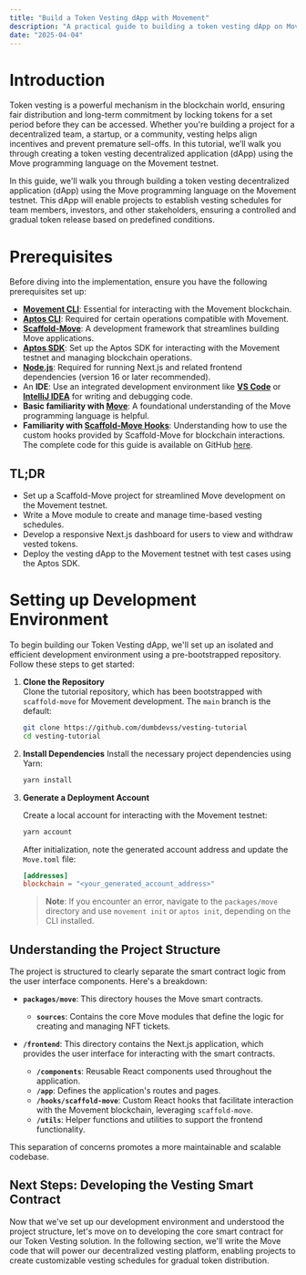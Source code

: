 ```yaml
---
title: "Build a Token Vesting dApp with Movement"
description: "A practical guide to building a token vesting dApp on Movement's blockchain, enabling projects to create customizable vesting schedules for gradual token distribution to users."
date: "2025-04-04"
---
```


# Introduction
Token vesting is a powerful mechanism in the blockchain world, ensuring fair distribution and long-term commitment by locking tokens
for a set period before they can be accessed. Whether you're building a project for a decentralized team, a startup, or a community,
vesting helps align incentives and prevent premature sell-offs. In this tutorial, we’ll walk you through creating a token vesting
decentralized application (dApp) using the Move programming language on the Movement testnet.

In this guide, we'll walk you through building a token vesting decentralized application (dApp) using the Move programming language on the Movement
testnet. This dApp will enable projects to establish vesting schedules for team members, investors, and other stakeholders, ensuring a controlled and
gradual token release based on predefined conditions.


# Prerequisites

Before diving into the implementation, ensure you have the following prerequisites set up:

- **[Movement CLI](https://developer.movementnetwork.xyz/learning-paths/basic-concepts/01-install-movement-cli)**: Essential for interacting with the Movement blockchain.
- **[Aptos CLI](https://aptos.dev/cli-tools/aptos-cli-tool/install-aptos-cli)**: Required for certain operations compatible with Movement.
- **[Scaffold-Move](https://github.com/arjanjohan/scaffold-move)**: A development framework that streamlines building Move applications.
- **[Aptos SDK](https://aptos.dev/en/build/sdks/ts-sdk)**: Set up the Aptos SDK for interacting with the Movement testnet and managing blockchain operations.
- **[Node.js](https://nodejs.org/en/download/)**: Required for running Next.js and related frontend dependencies (version 16 or later recommended).
- An **IDE**: Use an integrated development environment like **[VS Code](https://code.visualstudio.com/)** or **[IntelliJ IDEA](https://www.jetbrains.com/idea/)** for writing and debugging code.
- **Basic familiarity with [Move](https://developer.movementnetwork.xyz/learning-paths/basic-concepts)**: A foundational understanding of the Move programming language is helpful.
- **Familiarity with [Scaffold-Move Hooks](https://scaffold-move-docs.vercel.app/hooks/)**: Understanding how to use the custom hooks provided by Scaffold-Move for blockchain interactions.
The complete code for this guide is available on GitHub [here](https://github.com/dumbdevss/vesting-tutorial).

## TL;DR

- Set up a Scaffold-Move project for streamlined Move development on the Movement testnet.
- Write a Move module to create and manage time-based vesting schedules.
- Develop a responsive Next.js dashboard for users to view and withdraw vested tokens.
- Deploy the vesting dApp to the Movement testnet with test cases using the Aptos SDK.

# Setting up Development Environment

To begin building our Token Vesting dApp, we'll set up an isolated and efficient development environment using a pre-bootstrapped repository. Follow these steps to get started:

1. **Clone the Repository**  
   Clone the tutorial repository, which has been bootstrapped with `scaffold-move` for Movement development. The `main` branch is the default:  
   ```bash
   git clone https://github.com/dumbdevss/vesting-tutorial
   cd vesting-tutorial
   ```

2. **Install Dependencies**
   Install the necessary project dependencies using Yarn:
    ```bash
   yarn install
   ```

3. **Generate a Deployment Account**

   Create a local account for interacting with the Movement testnet:

   ```bash
   yarn account
   ```

   After initialization, note the generated account address and update the `Move.toml` file:

   ```toml
   [addresses]
   blockchain = "<your_generated_account_address>"
   ```

   > **Note**: If you encounter an error, navigate to the `packages/move` directory and use `movement init` or `aptos init`, depending on the CLI installed.

## Understanding the Project Structure

The project is structured to clearly separate the smart contract logic from the user interface components. Here's a breakdown:

- **`packages/move`**: This directory houses the Move smart contracts.
    - **`sources`**: Contains the core Move modules that define the logic for creating and managing NFT tickets.

- **`/frontend`**: This directory contains the Next.js application, which provides the user interface for interacting with the smart contracts.
    - **`/components`**: Reusable React components used throughout the application.
    - **`/app`**: Defines the application's routes and pages.
    - **`/hooks/scaffold-move`**: Custom React hooks that facilitate interaction with the Movement blockchain, leveraging `scaffold-move`.
    - **`/utils`**: Helper functions and utilities to support the frontend functionality.

This separation of concerns promotes a more maintainable and scalable codebase.

## Next Steps: Developing the Vesting Smart Contract

Now that we've set up our development environment and understood the project structure, let's move on to developing the core smart contract for our Token Vesting solution. In the following section, we'll write the Move code that will power our decentralized vesting platform, enabling projects to create customizable vesting schedules for gradual token distribution.
